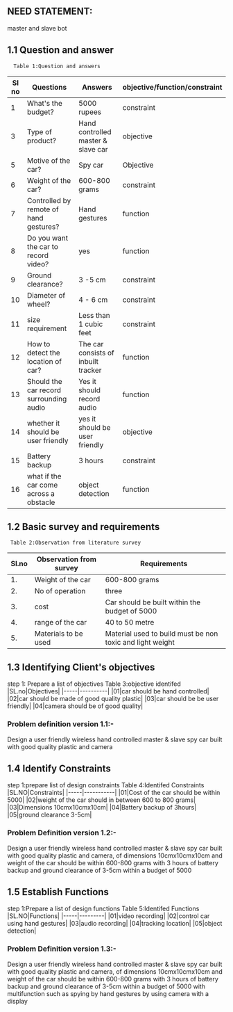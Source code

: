 ## NEED STATEMENT:
master and slave bot
## 1.1 Question and answer
      Table 1:Question and answers

|Sl no|	Questions|	Answers|objective/function/constraint|
|-----|----------|-------------|-----------------------------|
1|What's the budget?|5000 rupees|constraint|
3|Type of product?|Hand controlled master & slave car|objective|
5|Motive of the car?|	Spy car |Objective|
6|Weight of the car?|600-800 grams|constraint|
7|Controlled by remote of hand gestures?|Hand gestures|function|
8|Do you want the car to record video?|yes|function|
9|Ground clearance?|	3 -5 cm|constraint|
10|Diameter of wheel?|	4 - 6 cm|constraint|
11|size requirement|Less than 1 cubic feet|constraint|	
12|How to detect the location of car?|The car consists of inbuilt tracker|function|
13|Should the car record surrounding audio|Yes it should record audio|function|
14|whether it should be user friendly|yes it should be user friendly|objective|
15|Battery backup|3 hours|constraint|
16|what if the car come across a obstacle|object detection|function|

## 1.2 Basic survey and requirements
     Table 2:Observation from literature survey
|Sl.no|Observation from survey|Requirements|
|-----|-----------------------|------------|
1.|Weight of the car|600-800 grams|
2.|No of operation|three|
3.|cost|Car should be built within the budget of 5000|
4.|range of the car|40 to 50 metre|
5.|Materials to be used|Material used to build must be non toxic and light weight|	

## 1.3 Identifying Client's objectives
step 1: Prepare a list of objectives
       Table 3:objective identifed
|SL.no|Objectives|
|-----|----------|
|01|car should be hand controlled|
|02|car should be made of good quality plastic|
|03|car should be be user friendly|
|04|camera should be of good quality|

### Problem definition version 1.1:-
Design a  user friendly wireless hand controlled master & slave spy car built with good quality plastic and camera

## 1.4 Identify Constraints
step 1:prepare list of design constraints
        Table 4:Identifed Constraints
|SL.NO|Constraints|
|-----|-----------|
|01|Cost of the car should be within 5000|
|02|weight of the car should in between 600 to 800 grams|
|03|Dimensions 10cmx10cmx10cm|
|04|Battery backup of 3hours|
|05|ground clearance 3-5cm|


### Problem Definition version 1.2:-
Design a  user friendly wireless hand controlled master & slave spy car built with good quality plastic and camera, of dimensions 10cmx10cmx10cm
and weight of the car should be within 600-800 grams with 3 hours of battery backup and ground clearance of 3-5cm within a budget of 5000

## 1.5 Establish Functions
step 1:Prepare a list of design functions
   Table 5:Identifed Functions
|SL.NO|Functions|
|-----|---------|
|01|video recording|
|02|control car using hand gestures|
|03|audio recording|
|04|tracking location|
|05|object detection|

### Problem Definition version 1.3:-
Design a  user friendly wireless hand controlled master & slave spy car built with good quality plastic and camera, of dimensions 10cmx10cmx10cm
and weight of the car should be within 600-800 grams with 3 hours of battery backup and ground clearance of 3-5cm within a budget of 5000 with multifunction such as spying by hand gestures by using camera with a display		
			
			
			
			



